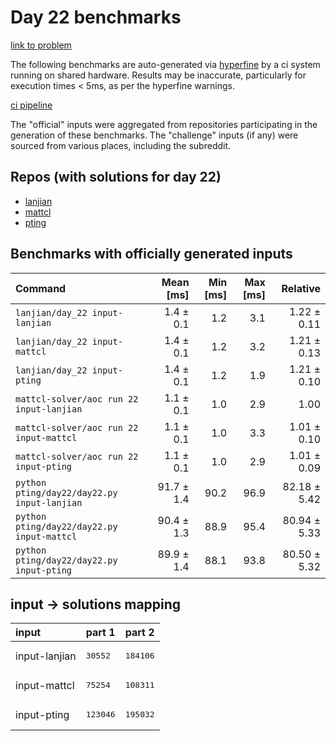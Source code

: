 # Day 22 benchmarks

[link to problem](http://adventofcode.com/2022/day/22)

The following benchmarks are auto-generated via [hyperfine](https://github.com/sharkdp/hyperfine) by a ci system running on shared hardware. Results may be inaccurate, particularly for execution times < 5ms, as per the hyperfine warnings.

[ci pipeline](http://ci.papercode.net:8080/teams/aoc2022/pipelines/aoc-compare-2022)

The "official" inputs were aggregated from repositories participating in the generation of these benchmarks. The "challenge" inputs (if any) were sourced from various places, including the subreddit.

## Repos (with solutions for day 22)


- [lanjian](https://github.com/LanJian/aoc-2022)
- [mattcl](https://github.com/mattcl/aoc2022)
- [pting](https://github.com/pting/aoc2022)

## Benchmarks with officially generated inputs
| Command | Mean [ms] | Min [ms] | Max [ms] | Relative |
|:---|---:|---:|---:|---:|
| `lanjian/day_22 input-lanjian` | 1.4 ± 0.1 | 1.2 | 3.1 | 1.22 ± 0.11 |
| `lanjian/day_22 input-mattcl` | 1.4 ± 0.1 | 1.2 | 3.2 | 1.21 ± 0.13 |
| `lanjian/day_22 input-pting` | 1.4 ± 0.1 | 1.2 | 1.9 | 1.21 ± 0.10 |
| `mattcl-solver/aoc run 22 input-lanjian` | 1.1 ± 0.1 | 1.0 | 2.9 | 1.00 |
| `mattcl-solver/aoc run 22 input-mattcl` | 1.1 ± 0.1 | 1.0 | 3.3 | 1.01 ± 0.10 |
| `mattcl-solver/aoc run 22 input-pting` | 1.1 ± 0.1 | 1.0 | 2.9 | 1.01 ± 0.09 |
| `python pting/day22/day22.py input-lanjian` | 91.7 ± 1.4 | 90.2 | 96.9 | 82.18 ± 5.42 |
| `python pting/day22/day22.py input-mattcl` | 90.4 ± 1.3 | 88.9 | 95.4 | 80.94 ± 5.33 |
| `python pting/day22/day22.py input-pting` | 89.9 ± 1.4 | 88.1 | 93.8 | 80.50 ± 5.32 |

## input -> solutions mapping
|input|part 1|part 2|
|:---|:---|:---|
|input-lanjian|<pre>30552</pre>|<pre>184106</pre>|
|input-mattcl|<pre>75254</pre>|<pre>108311</pre>|
|input-pting|<pre>123046</pre>|<pre>195032</pre>|
